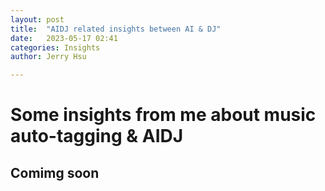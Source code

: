```yaml
---
layout: post
title:  "AIDJ related insights between AI & DJ"
date:   2023-05-17 02:41
categories: Insights
author: Jerry Hsu

---
```


# Some insights from me about music auto-tagging & AIDJ

## Comimg soon
